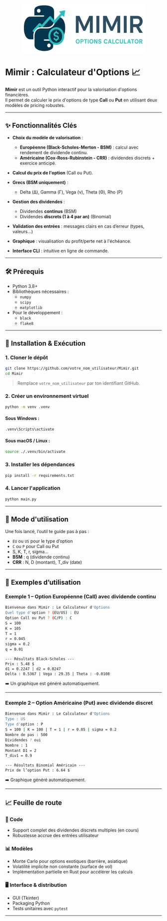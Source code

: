 <div align="center">
  <img src="https://raw.githubusercontent.com/nono271105/Mimir/main/logo.png" alt="Logo de Mimir" width="400">
</div>


# Mimir : Calculateur d'Options 📈

**Mimir** est un outil Python interactif pour la valorisation d'options financières.  
Il permet de calculer le prix d'options de type **Call** ou **Put** en utilisant deux modèles de pricing robustes.

---

## ✨ Fonctionnalités Clés

- **Choix du modèle de valorisation** :
  - **Européenne (Black-Scholes-Merton - BSM)** : calcul avec rendement de dividende continu.
  - **Américaine (Cox-Ross-Rubinstein - CRR)** : dividendes discrets + exercice anticipé.
  
- **Calcul du prix de l'option** (Call ou Put).

- **Grecs (BSM uniquement)** :
  - Delta (Δ), Gamma (Γ), Vega (ν), Theta (Θ), Rho (Ρ)

- **Gestion des dividendes** :
  - Dividendes **continus** (BSM)
  - Dividendes **discrets (1 à 4 par an)** (Binomial)

- **Validation des entrées** : messages clairs en cas d’erreur (types, valeurs…)

- **Graphique** : visualisation du profit/perte net à l'échéance.

- **Interface CLI** : intuitive en ligne de commande.

---

## 🛠 Prérequis

- Python 3.8+
- Bibliothèques nécessaires :
  - `numpy`
  - `scipy`
  - `matplotlib`
- Pour le développement :
  - `black`
  - `flake8`

---

## 🚀 Installation & Exécution

### 1. Cloner le dépôt

```bash
git clone https://github.com/votre_nom_utilisateur/Mimir.git
cd Mimir
````

> Remplace `votre_nom_utilisateur` par ton identifiant GitHub.

### 2. Créer un environnement virtuel

```bash
python -m venv .venv
```

#### Sous Windows :

```bash
.venv\Scripts\activate
```

#### Sous macOS / Linux :

```bash
source ./.venv/bin/activate
```

### 3. Installer les dépendances

```bash
pip install -r requirements.txt
```

### 4. Lancer l'application

```bash
python main.py
```

---

## 📘 Mode d'utilisation

Une fois lancé, l’outil te guide pas à pas :

* `EU` ou `US` pour le type d’option
* `C` ou `P` pour Call ou Put
* S, K, T, r, sigma…
* **BSM** : q (dividende continu)
* **CRR** : N, D (montant), T\_div (date)

---

## 🧪 Exemples d’utilisation

### Exemple 1 – Option Européenne (Call) avec dividende continu

```bash
Bienvenue dans Mimir : Le Calculateur d'Options
Quel type d'option ? (EU/US) : EU
Option Call ou Put ? (C/P) : C
S = 100
K = 105
T = 1
r = 0.045
sigma = 0.2
q = 0.01
```

```
--- Résultats Black-Scholes ---
Prix : 5.48 $
d1 = 0.2247 | d2 = 0.0247
Delta : 0.5367 | Vega : 29.35 | Theta : -0.0108
```

➡️ Un graphique est généré automatiquement.

---

### Exemple 2 – Option Américaine (Put) avec dividende discret

```bash
Bienvenue dans Mimir : Le Calculateur d'Options
Type : US
Type d'option : P
S = 100 | K = 100 | T = 1 | r = 0.05 | sigma = 0.2
Nombre de pas : 500
Dividendes ? oui
Nombre : 1
Montant D1 = 2
T_div1 = 0.9
```

```
--- Résultats Binomial Américain ---
Prix de l’option Put : 6.64 $
```

➡️ Graphique généré automatiquement.

---

## 📈 Feuille de route

### 🔧 Code

* Support complet des dividendes discrets multiples (en cours)
* Robustesse accrue des entrées utilisateur

### 📊 Modèles

* Monte Carlo pour options exotiques (barrière, asiatique)
* Volatilité implicite non constante (surface de vol)
* Implémentation partielle en Rust pour accélérer les calculs

### 🖥 Interface & distribution

* GUI (Tkinter)
* Packaging Python
* Tests unitaires avec `pytest`

---